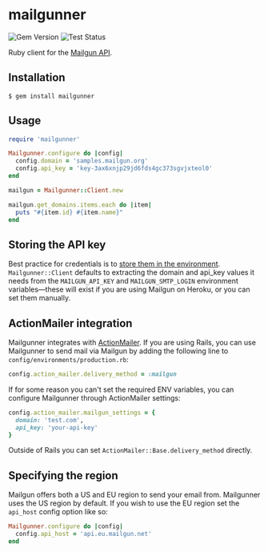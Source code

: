# mailgunner

![Gem Version](https://badge.fury.io/rb/mailgunner.svg)
![Test Status](https://github.com/readysteady/mailgunner/actions/workflows/test.yml/badge.svg)


Ruby client for the [Mailgun API](https://documentation.mailgun.com/en/latest/api_reference.html).


## Installation

    $ gem install mailgunner


## Usage

```ruby
require 'mailgunner'

Mailgunner.configure do |config|
  config.domain = 'samples.mailgun.org'
  config.api_key = 'key-3ax6xnjp29jd6fds4gc373sgvjxteol0'
end

mailgun = Mailgunner::Client.new

mailgun.get_domains.items.each do |item|
  puts "#{item.id} #{item.name}"
end
```


## Storing the API key

Best practice for credentials is to [store them in the environment](https://www.12factor.net/config#store_config_in_the_environment).
`Mailgunner::Client` defaults to extracting the domain and api_key values it needs
from the `MAILGUN_API_KEY` and `MAILGUN_SMTP_LOGIN` environment variables—these will
exist if you are using Mailgun on Heroku, or you can set them manually.


## ActionMailer integration

Mailgunner integrates with [ActionMailer](https://rubygems.org/gems/actionmailer).
If you are using Rails, you can use Mailgunner to send mail via Mailgun by adding
the following line to `config/environments/production.rb`:

```ruby
config.action_mailer.delivery_method = :mailgun
```

If for some reason you can't set the required ENV variables, you can configure Mailgunner
through ActionMailer settings:

```ruby
config.action_mailer.mailgun_settings = {
  domain: 'test.com',
  api_key: 'your-api-key'
}
```

Outside of Rails you can set `ActionMailer::Base.delivery_method` directly.


## Specifying the region

Mailgun offers both a US and EU region to send your email from. Mailgunner uses
the US region by default. If you wish to use the EU region set the `api_host`
config option like so:

```ruby
Mailgunner.configure do |config|
  config.api_host = 'api.eu.mailgun.net'
end
```
